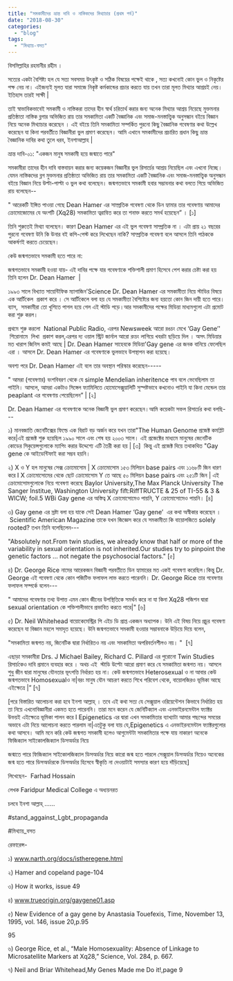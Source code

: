 ```yaml
---
title: "সমকামীদের ভ্রান্ত দাবি ও নাস্তিকদের মিথ্যাচার (প্রথম পর্ব)"
date: "2018-08-30"
categories: 
  - "blog"
tags: 
  - "মিথ্যায়-বসত"
---
```


বিসমিল্লাহির রহমানীর রহীম ।

সত্যের একটা বৈশিষ্ট্য হল যে সত্য সবসময় উৎকৃষ্ট ও সঠিক বিষয়ের পক্ষেই থাকে , সত্য কখনোই কোন ভুল ও নিকৃষ্টের পক্ষ নেয় না। এইজন্যই মূলত যারা সমাজে নিকৃষ্ট কর্মকান্ডের প্রচার করতে যায় তখন তারা মূলত মিথ্যার আশ্ৰয়ই নেয়। ইতিহাস তারই সাক্ষী |

তাই স্বাভাবিকভাবেই সমকামী ও নাস্তিকরা তাদের হীন স্বাৰ্থ চরিতার্থ করার জন্য অনেক মিথ্যার আশ্রয় নিয়েছে মুক্তমনার প্রতিষ্ঠাতা নাস্তিক ব্লগার অভিজিত রায় তার সমকামিতা একটি বৈজ্ঞানিক এবং সমাজ-মনস্তাত্ত্বিক অনুসন্ধান বইয়ে বিজ্ঞান নিয়ে অনেক মিথ্যাচার করেছেন । এই বইয়ে তিনি সমকামিতা সম্পর্কিত পুরনো কিছু বৈজ্ঞানিক গবেষণার কথা উল্লেখ করেছেন যা কিনা পরবর্তীতে বিজ্ঞানীরা ভুল প্রমাণ করেছেন। আমি এখানে সমকামীদের প্রচারিত প্রধান কিছু ভ্রান্ত বৈজ্ঞানিক দাবির কথা তুলে ধরব, ইনশাআল্লাহ |

ভ্রান্ত দাবি-০১: "একজন মানুষ সমকামী হয়ে জন্মাতে পারে"

সমকামীরা তাদের হীন দাবি বাস্তবায়ন করার জন্য কয়েকজন বিজ্ঞানীর ভুল রিসার্চের আশ্রয় নিয়েছিল এবং এখনো নিচ্ছে। যেমন নাস্তিকদের ব্লগ মুক্তমনার প্রতিষ্ঠাতা অভিজিত রায় তার সমকামিতা একটি বৈজ্ঞানিক এবং সমাজ-মনস্তাত্ত্বিক অনুসন্ধান বইয়ে বিজ্ঞান নিয়ে উল্টা-পাল্টা ও ভুল কথা বলেছেন। জন্মগতভাবে সমকামী হবার সম্ভাবনার কথা বলতে গিয়ে অভিজিত রায় বলেছেন--

" আরেকটি ইঙ্গিত পাওয়া গেছে Dean Hamer এর সাম্প্রতিক গবেষণা থেকে ডিন হ্যামার তার গবেষণায় আমাদের ক্রোমোজোমের যে অংশটি (Xq28) সমকামিতা ত্বরান্বিত করে তা শনাক্ত করতে সমর্থ হয়েছেন” । \[১\]

তিনি শুরুতেই মিথ্যা বলেছেন। কারণ Dean Hamer এর এই ভুল গবেষণা সাম্প্রতিক না । এটা প্রায় ২১ বছরের পুরনো গবেষণা উনি কি উনার বই কপি-পেস্ট করে লিখেছেন নাকি? সাম্প্রতিক গবেষণা বলে আসলে তিনি পাঠককে আকর্ষণই করতে চেয়েছেন।

কেউ জন্মগতভাবে সমকামী হতে পারে না:

জন্মগতভাবে সমকামী হওয়া যায়- এই দাবির পক্ষে যার গবেষণাকে শক্তিশালী প্রমাণ হিসেবে পেশ করার চেষ্টা করা হয় তিনি হলেন Dr. Dean Hamer  |

১৯৯৩ সালে বিখ্যাত সায়েন্টিফিক ম্যাগাজিন'Science Dr. Dean Hamer এর সমকামীতা নিয়ে স্টাডির বিষয়ে এক আর্টিকেল  প্রকাশ করে । সে আর্টিকেলে বলা হয় যে সমকামীতা বৈশিষ্ট্যের জন্য হয়তো কোন জিন দায়ী হতে পারে। ব্যাস,  সমকামীরা তো খুশিতে পাগল হয়ে গেল এই স্টাডি পড়ে।আর সমকামীদের পক্ষের মিডিয়া মাধ্যমগুলো এটা প্রমোট করা শুরু করল।

প্রথমে শুরু করলো  National Public Radio, এরপর Newsweek আরো রঙচং মেখে ‘Gay Gene’'  শিরোনামে  লিখা  প্রকাশ করল,এরপর দ্য ওয়াল স্ট্রিট জার্নাল আরো রংচং লাগিয়ে খবরটা ছড়িয়ে দিল । অসৎ মিডিয়ার মত খারাপ জিনিস কমই আছে | Dr. Dean Hamer সাহেবকে মিডিয়া'Gay gene এর জনক বানিয়ে ফেলেছিল এরা । আসলে Dr. Dean Hamer এর গবেষণাকে ভুলভাবে উপস্থাপন করা হয়েছে।

অবশ্য পরে Dr. Dean Hamer এই বলে তার অবস্থান পরিস্কার করেছেন-----

" আমরা (গবেষণার) বংশবিবরণ থেকে যে simple Mendelian inheritence পাব বলে ভেবেছিলাম তা পাইনি। আসলে, আমরা একটাও সিঙ্গেল ফ্যামিলিতে হোমোসেক্সুয়ালিটি সুস্পষ্টভাবে কখনোও পাইনি যা কিনা মেন্ডেল তার peaplant এর গবেষণায় পেয়েছিলেন” | \[২\]

Dr. Dean Hamer এর গবেষণাকে অনেক বিজ্ঞানী ভুল প্রমাণ করেছেন।আমি কয়েকটা সফল রিসার্চের কথা বলছি---

১) মানবজাতি জেনেটিক্সের ফিল্ডে এক বিরাট বড় অর্জন করে যখন তারা"The Human Genome প্রজেক্ট কমপ্লিট করে|এই প্রজেক্ট শুরু হয়েছিল ১৯৯০ সালে এবং শেষ হয় ২০০৩ সালে। এই প্রজেক্টের মাধ্যমে মানুষের জেনেটিক কোডের সিকুয়েন্সগুলোকে ম্যাপিং করার উদ্দেশ্যে এটি তৈরী করা হয় | \[৩\]  কিন্তু এই প্রজেক্ট দিয়ে তথাকথিত "Gay gene কে আইডেন্টিফাই করা সম্ভব হয়নি।

২) X ও Y হল মানুষের সেক্স ক্রোমোসোম | X ক্রোমোসোম ১৫৩ মিলিয়ন base pairs এবং ১১৬৮টি জিন ধারণ করে I X ক্রোমোসোমের থেকে ছোট ক্রোমোসোম Y তে আছে ৫০ মিলিয়ন base pairs এবং ২৫১টি জিন | এই ক্রোমোসোমগুলোকে নিয়ে গবেষণা করেছে Baylor University,The Max Planck University The Sanger Institue, Washington University fift:RiffTRUCTE & 25 of TI-55 & 3 & WICW; foil.5 WBi Gay gene এর অস্তিত্ব X ক্রোমোসোমেও পায়নি, Y ক্রোমোসোমেও পায়নি। \[৪\]

৩) Gay gene এর স্রষ্টা বলা হয় যাকে সেই Dean Hamer ‘Gay gene’  এর কথা অস্বীকার করেছেন ।  Scientific American Magazine তাকে যখন জিজ্ঞেস করে যে সমকামীতা কি বায়োলজিতে solely rooted? তখন তিনি বলেছিলেন---

"Absolutely not.From twin studies, we already know that half or more of the variability in sexual orientation is not inherited.Our studies try to pinpoint the genetic factors ... not negate the psychosocial factors." \[৫\]

৪) Dr. George Rice নামের আরেকজন বিজ্ঞানী পরবতীতে ডিন হ্যামারের মত একই গবেষণা করেছিল।কিন্তু Dr. George এই গবেষণা থেকে কোন পজিটিভ ফলাফল লাভ করতে পারেননি। Dr. George Rice তার গবেষণার ফলাফল সম্পর্কে বলেন---

" আমাদের গবেষণার তথ্য উপাত্ত এমন কোন জীনের উপস্থিতিকে সমর্থন করে না যা কিনা Xq28 পজিশন দ্বারা sexual orientation কে শক্তিশালীভাবে প্রভাবিত করতে পারে|" \[৬\]

৫) Dr. Neil Whitehead বায়োকেমেস্ট্রির পি এইচ ডি প্রাপ্ত একজন অধ্যাপক। উনি এই বিষয় নিয়ে প্রচুর গবেষণা করেছেন যা বিজ্ঞান মহলে সমাদৃত হয়েছে। উনি জন্মগতভাবে সমকামী হওয়ার সম্ভাবনাকে উড়িয়ে দিয়ে বলেন,

"সমকামিতা জন্মগত নয়, জিনেটিক দ্বারা নির্ধারিতও নয় এবং সমকামিতা অপরিবর্তনশীলও নয়। "  \[৭\]

এছাড়া সমকামীরা Drs. J Michael Bailey, Richard C. Pillard এর পুরোনো Twin Studies রিসার্চকেও দাবি প্রমানে ব্যবহার করে । অথচ এই  স্টাডি উল্টো আরো প্রমাণ করে যে সমকামিতা জন্মগত নয়। আসলে শুধু জীন দ্বারা মানুষের যৌনতার ভূৎপত্তি নির্ধারত হয় না। কেউ জন্মগতভাবে Heterosexual ও না আবার কেউ জন্মগতভাবে Homosexualও না|বরং মানুষ যৌন আচরণ করতে শিখে পরিবেশ থেকে, বায়োলজিরও ভূমিকা আছে এইক্ষেত্রে |” \[৭\]

\[পরে বিস্তারিত আলোচনা করা হবে ইনশা আল্লাহ্‌ । তবে এই কথা সত্য যে সেক্সুয়াল ওরিয়েন্টেশন কিভাবে নির্ধারিত হয় তা নিয়ে এখনোবিজ্ঞানীরা একমত হতে পারেননি। তারা মনে করেন যে জেনিটিক্যাল এবং এনভাইরনমেন্টাল ফ্যাক্টর উভয়ই এইক্ষেত্রে ভূমিকা পালন করে I Epigenetics এর দ্বারা এখন সমকামিতার ব্যাখ্যাটা আমার পছন্দের সময়ের অভাবে এটা নিয়ে আলোচনা করতে পারলাম না|এতটুকু বলা যায় যে,Epigenetics এ এনভাইরনমেন্টাল ফ্যাক্টরগুলোর কথা আসবে। আমি মনে করি কেউ জন্মগত সমকামী হলেও আগুমেন্টটা সমকামিতার পক্ষে যায় নাকারণ অনেকে ফিজিক্যাল সাইকোলজিক্যাল ডিসঅর্ডার নিয়ে

জন্মাতে পারে ফিজিক্যাল সাইকোলজিক্যাল ডিসঅর্ডার নিয়ে কারো জন্ম হতে পারলে সেক্সুয়াল ডিসঅর্ডার নিয়েও অনেকের জন্ম হতে পারে ডিসঅর্ডারকে ডিসঅর্ডার হিসেবে স্বীকৃতি না দেওয়াটাই সমস্যার কারণ হয়ে দাঁড়িয়েছে\]

লিখেছেন-  Farhad Hossain

লেখক Faridpur Medical College এ অধ্যয়নরত

চলবে ইনশা আল্লাহ্‌ ......

#stand\_aggainst\_Lgbt\_propaganda

#মিথ্যায়\_বসত

রেফারেন্স-

১) www.narth.org/docs/istheregene.html

২) Hamer and copeland page-104

৩) How it works, issue 49

৪) www.trueorigin.org/gaygene01.asp

৫) New Evidence of a gay gene by Anastasia Touefexis, Time, November 13, 1995, vol. 146, issue 20,p.95

95

৬) George Rice, et al., “Male Homosexuality: Absence of Linkage to Microsatellite Markers at Xq28,” Science, Vol. 284, p. 667.

৭) Neil and Briar Whitehead,My Genes Made me Do it!,page 9
